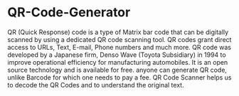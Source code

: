 # QR-Code-Generator
QR (Quick Response) code is a type of Matrix bar code that can be digitally scanned by using a dedicated QR code scanning tool. QR codes grant direct access to URLs, Text, E-mail, Phone numbers and much more. QR code was developed by a Japanese firm, Denso Wave (Toyota Subsidiary) in 1994 to improve operational efficiency for manufacturing automobiles. It is an open source technology and is available for free. anyone can generate QR code, unlike Barcode for which one needs to pay a fee. QR Code Scanner helps us to decode the QR Codes and to understand the original text. 
